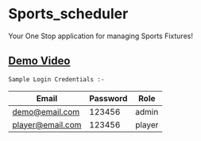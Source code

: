 # Sports_scheduler
Your One Stop application for managing Sports Fixtures! 
## [Demo Video](https://drive.google.com/file/d/1Ozk5IPwIxvz36CqjkoG548LJeZE9dHUY/view?usp=sharing)

`Sample Login Credentials :-`

| Email |	Password	| Role |
| ----- | --------- | ---- |
| demo@email.com	| 123456 |	admin |
| player@email.com |	123456	| player |
